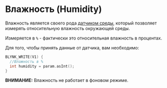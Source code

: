 # Влажность \(Humidity\)

Влажность является своего рода [датчиком среды](https://developer.android.com/guide/topics/sensors/sensors_environment.html), который позволяет измерять относительную влажность окружающей среды.

Измеряется в `%` - фактически это относительная влажность в процентах.

Для того, чтобы принять данные от датчика, вам необходимо:

```cpp
BLYNK_WRITE(V1) {
  //Влажность в %
  int humidity = param.asInt();
}
```

**ВНИМАНИЕ:** Влажность не работает в фоновом режиме.

